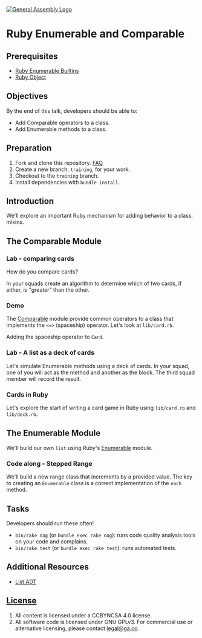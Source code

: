 [![General Assembly Logo](https://camo.githubusercontent.com/1a91b05b8f4d44b5bbfb83abac2b0996d8e26c92/687474703a2f2f692e696d6775722e636f6d2f6b6538555354712e706e67)](https://generalassemb.ly/education/web-development-immersive)

# Ruby Enumerable and Comparable

## Prerequisites

-   [Ruby Enumerable Builtins](https://github.com/ga-wdi-boston/ruby-enumerable-builtins)
-   [Ruby Object](https://github.com/ga-wdi-boston/ruby-object)

## Objectives

By the end of this talk, developers should be able to:

-   Add Comparable operators to a class.
-   Add Enumerable methods to a class.

## Preparation

1.  Fork and clone this repository.
    [FAQ](https://github.com/ga-wdi-boston/meta/wiki/ForkAndClone)
1.  Create a new branch, `training`, for your work.
1.  Checkout to the `training` branch.
1.  Install dependencies with `bundle install`.

## Introduction

We'll explore an important Ruby mechanism for adding behavior to a class:
mixins.

## The Comparable Module

### Lab - comparing cards

How do you compare cards?

In your squads create an algorithm to determine which of two cards, if either,
is "greater" than the other.

### Demo

The [Comparable](http://ruby-doc.org/core-2.3.1/Comparable.html) module provide
common operators to a class that implements the `<=>` (spaceship) operator.
Let's look at `lib/card.rb`.

Adding the spaceship operator to `Card`.

### Lab - A list as a deck of cards

Let's simulate Enumerable methods using a deck of cards.  In your squad, one of
you will act as the method and another as the block. The third squad member will
record the result.

### Cards in Ruby

Let's explore the start of writing a card game in Ruby using `lib/card.rb` and
`lib/deck.rb`.

## The Enumerable Module

We'll build our own `list` using Ruby's [Enumerable](http://ruby-doc.org/core-2.3.1/Enumerable.html) module.

### Code along - Stepped Range

We'll build a new range class that increments by a provided value.
The key to creating an `Enumerable` class is a correct implementation of the
 `each` method.

## Tasks

Developers should run these often!

-   `bin/rake nag`  (or `bundle exec rake nag`):
    runs code quality analysis tools on your code and complains.
-   `bin/rake test` (or `bundle exec rake test`): runs automated tests.


## Additional Resources

-   [List ADT](https://en.wikipedia.org/wiki/List_%28abstract_data_type%29)

## [License](LICENSE)

1.  All content is licensed under a CC­BY­NC­SA 4.0 license.
1.  All software code is licensed under GNU GPLv3. For commercial use or
    alternative licensing, please contact legal@ga.co.
